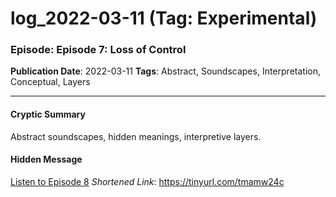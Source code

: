# log_2022-03-11 (Tag: Experimental)

### Episode: Episode 7: Loss of Control

**Publication Date**: 2022-03-11
**Tags**: Abstract, Soundscapes, Interpretation, Conceptual, Layers

---

#### Cryptic Summary
Abstract soundscapes, hidden meanings, interpretive layers.

#### Hidden Message


[Listen to Episode 8](https://tinyurl.com/tmamw24c)
*Shortened Link*: https://tinyurl.com/tmamw24c
